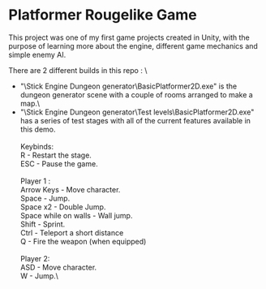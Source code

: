 # Platformer Rougelike Game
This project was one of my first game projects created in Unity, with the purpose of learning more about the engine, different game mechanics and simple enemy AI.

There are 2 different builds in this repo : \
* "\Stick Engine Dungeon generator\BasicPlatformer2D.exe" is the dungeon generator scene with a couple of rooms arranged to make a map.\
* "\Stick Engine Dungeon generator\Test levels\BasicPlatformer2D.exe" has a series of test stages with all of the current features available in this demo.\
\
Keybinds:\
R - Restart the stage.\
ESC - Pause the game.\
\
Player 1 :\
Arrow Keys - Move character.\
Space - Jump.\
Space x2 - Double Jump.\
Space while on walls - Wall jump.\
Shift - Sprint.\
Ctrl - Teleport a short distance\
Q - Fire the weapon (when equipped)\
\
Player 2:\
ASD - Move character. \
W - Jump.\
